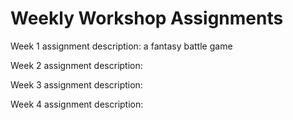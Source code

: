 # Weekly Workshop Assignments

Week 1 assignment description:  a fantasy battle game

Week 2 assignment description:

Week 3 assignment description:

Week 4 assignment description:
